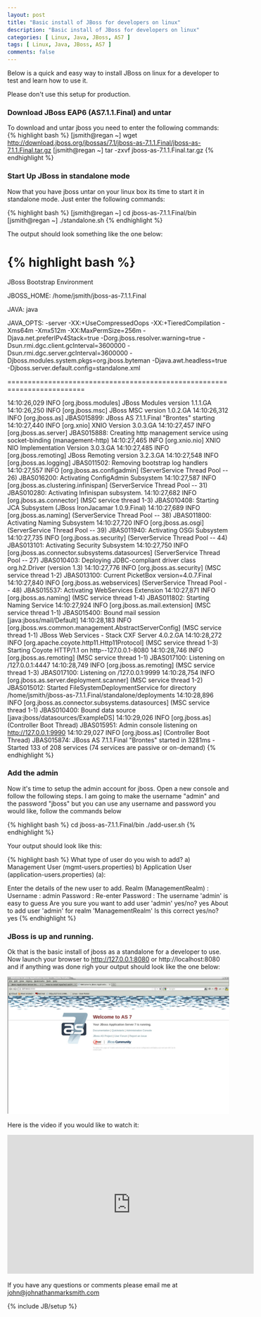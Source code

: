 ```yaml
---
layout: post
title: "Basic install of JBoss for developers on linux"
description: "Basic install of JBoss for developers on linux"
categories: [ Linux, Java, JBoss, AS7 ]
tags: [ Linux, Java, JBoss, AS7 ]
comments: false
---
```


Below is a quick and easy way to install JBoss on linux for a developer to test and learn how to use it.  

Please don't use this setup for production.

### Download JBoss EAP6 (AS7.1.1.Final) and untar 

To download and untar jboss you need to enter the following commands:
{% highlight bash %}
[jsmith@regan ~] wget http://download.jboss.org/jbossas/7.1/jboss-as-7.1.1.Final/jboss-as-7.1.1.Final.tar.gz
[jsmith@regan ~] tar -zxvf jboss-as-7.1.1.Final.tar.gz 
{% endhighlight %}

### Start Up JBoss in standalone mode

Now that you have jboss untar on your linux box its time to start it in standalone mode. Just enter the following commands:


{% highlight bash %}
[jsmith@regan ~] cd jboss-as-7.1.1.Final/bin
[jsmith@regan ~] ./standalone.sh
{% endhighlight %}

The output should look something like the one below:

{% highlight bash %}
=========================================================================

  JBoss Bootstrap Environment

  JBOSS_HOME: /home/jsmith/jboss-as-7.1.1.Final

  JAVA: java

  JAVA_OPTS:  -server -XX:+UseCompressedOops -XX:+TieredCompilation -Xms64m -Xmx512m -XX:MaxPermSize=256m -Djava.net.preferIPv4Stack=true -Dorg.jboss.resolver.warning=true -Dsun.rmi.dgc.client.gcInterval=3600000 -Dsun.rmi.dgc.server.gcInterval=3600000 -Djboss.modules.system.pkgs=org.jboss.byteman -Djava.awt.headless=true -Djboss.server.default.config=standalone.xml

=========================================================================

14:10:26,029 INFO  [org.jboss.modules] JBoss Modules version 1.1.1.GA
14:10:26,250 INFO  [org.jboss.msc] JBoss MSC version 1.0.2.GA
14:10:26,312 INFO  [org.jboss.as] JBAS015899: JBoss AS 7.1.1.Final "Brontes" starting
14:10:27,440 INFO  [org.xnio] XNIO Version 3.0.3.GA
14:10:27,457 INFO  [org.jboss.as.server] JBAS015888: Creating http management service using socket-binding (management-http)
14:10:27,465 INFO  [org.xnio.nio] XNIO NIO Implementation Version 3.0.3.GA
14:10:27,485 INFO  [org.jboss.remoting] JBoss Remoting version 3.2.3.GA
14:10:27,548 INFO  [org.jboss.as.logging] JBAS011502: Removing bootstrap log handlers
14:10:27,557 INFO  [org.jboss.as.configadmin] (ServerService Thread Pool -- 26) JBAS016200: Activating ConfigAdmin Subsystem
14:10:27,587 INFO  [org.jboss.as.clustering.infinispan] (ServerService Thread Pool -- 31) JBAS010280: Activating Infinispan subsystem.
14:10:27,682 INFO  [org.jboss.as.connector] (MSC service thread 1-3) JBAS010408: Starting JCA Subsystem (JBoss IronJacamar 1.0.9.Final)
14:10:27,689 INFO  [org.jboss.as.naming] (ServerService Thread Pool -- 38) JBAS011800: Activating Naming Subsystem
14:10:27,720 INFO  [org.jboss.as.osgi] (ServerService Thread Pool -- 39) JBAS011940: Activating OSGi Subsystem
14:10:27,735 INFO  [org.jboss.as.security] (ServerService Thread Pool -- 44) JBAS013101: Activating Security Subsystem
14:10:27,750 INFO  [org.jboss.as.connector.subsystems.datasources] (ServerService Thread Pool -- 27) JBAS010403: Deploying JDBC-compliant driver class org.h2.Driver (version 1.3)
14:10:27,776 INFO  [org.jboss.as.security] (MSC service thread 1-2) JBAS013100: Current PicketBox version=4.0.7.Final
14:10:27,840 INFO  [org.jboss.as.webservices] (ServerService Thread Pool -- 48) JBAS015537: Activating WebServices Extension
14:10:27,871 INFO  [org.jboss.as.naming] (MSC service thread 1-4) JBAS011802: Starting Naming Service
14:10:27,924 INFO  [org.jboss.as.mail.extension] (MSC service thread 1-1) JBAS015400: Bound mail session [java:jboss/mail/Default]
14:10:28,183 INFO  [org.jboss.ws.common.management.AbstractServerConfig] (MSC service thread 1-1) JBoss Web Services - Stack CXF Server 4.0.2.GA
14:10:28,272 INFO  [org.apache.coyote.http11.Http11Protocol] (MSC service thread 1-3) Starting Coyote HTTP/1.1 on http--127.0.0.1-8080
14:10:28,746 INFO  [org.jboss.as.remoting] (MSC service thread 1-1) JBAS017100: Listening on /127.0.0.1:4447
14:10:28,749 INFO  [org.jboss.as.remoting] (MSC service thread 1-3) JBAS017100: Listening on /127.0.0.1:9999
14:10:28,754 INFO  [org.jboss.as.server.deployment.scanner] (MSC service thread 1-2) JBAS015012: Started FileSystemDeploymentService for directory /home/jsmith/jboss-as-7.1.1.Final/standalone/deployments
14:10:28,896 INFO  [org.jboss.as.connector.subsystems.datasources] (MSC service thread 1-1) JBAS010400: Bound data source [java:jboss/datasources/ExampleDS]
14:10:29,026 INFO  [org.jboss.as] (Controller Boot Thread) JBAS015951: Admin console listening on http://127.0.0.1:9990
14:10:29,027 INFO  [org.jboss.as] (Controller Boot Thread) JBAS015874: JBoss AS 7.1.1.Final "Brontes" started in 3281ms - Started 133 of 208 services (74 services are passive or on-demand)
{% endhighlight %}

### Add the admin

Now it's time to setup the admin account for jboss. Open a new console and follow the following steps. I am going to make the username "admin" and the password "jboss" but you can use any username and password you would like, follow the commands below

{% highlight bash %}
cd jboss-as-7.1.1.Final/bin
./add-user.sh
{% endhighlight %}

Your output should look like this:

{% highlight bash %}
What type of user do you wish to add? 
 a) Management User (mgmt-users.properties) 
 b) Application User (application-users.properties)
(a): 

Enter the details of the new user to add.
Realm (ManagementRealm) : 
Username : admin
Password : 
Re-enter Password : 
The username 'admin' is easy to guess
Are you sure you want to add user 'admin' yes/no? yes
About to add user 'admin' for realm 'ManagementRealm'
Is this correct yes/no? yes
{% endhighlight %}

### JBoss is up and running.

Ok that is the basic install of jboss as a standalone for a developer to use.  Now launch your browser to http://127.0.0.1:8080 or http://localhost:8080 and if anything was done righ your output should look like the one below:

<div style="text-align: center">
<img src="/images/jboss.jpg" alt="Installing Jboss on Linux with Johnathan Mark Smith" >
</div>


Here is the video if you would like to watch it:

<object width="560" height="315"><param name="movie" value="http://www.youtube.com/v/mDMbRRtNBZg?version=3&amp;hl=en_US"></param><param name="allowFullScreen" value="true"></param><param name="allowscriptaccess" value="always"></param><embed src="http://www.youtube.com/v/mDMbRRtNBZg?version=3&amp;hl=en_US" type="application/x-shockwave-flash" width="560" height="315" allowscriptaccess="always" allowfullscreen="true"></embed></object>



If you have any questions or comments please email me at <a href="mailto:john@johnathanmarksmith.com">john@johnathanmarksmith.com</a>


{% include JB/setup %}
